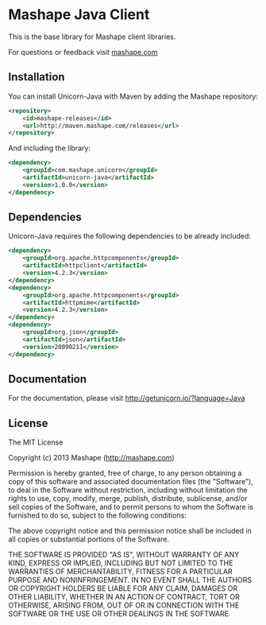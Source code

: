 Mashape Java Client
============================================

This is the base library for Mashape client libraries.

For questions or feedback visit [mashape.com](http://mashape.com/)

Installation
-------------------

You can install Unicorn-Java with Maven by adding the Mashape repository:

```xml
<repository>
	<id>mashape-releases</id>
	<url>http://maven.mashape.com/releases</url>
</repository>
```
And including the library:
```xml
<dependency>
	<groupId>com.mashape.unicorn</groupId>
	<artifactId>unicorn-java</artifactId>
	<version>1.0.0</version>
</dependency>
```

Dependencies
-------------------
Unicorn-Java requires the following dependencies to be already included:

```xml
<dependency>
	<groupId>org.apache.httpcomponents</groupId>
	<artifactId>httpclient</artifactId>
	<version>4.2.3</version>
</dependency>
<dependency>
	<groupId>org.apache.httpcomponents</groupId>
	<artifactId>httpmime</artifactId>
	<version>4.2.3</version>
</dependency>
<dependency>
	<groupId>org.json</groupId>
	<artifactId>json</artifactId>
	<version>20090211</version>
</dependency>
```

Documentation
-------------------

For the documentation, please visit http://getunicorn.io/?language=Java

License
---------------

The MIT License

Copyright (c) 2013 Mashape (http://mashape.com)

Permission is hereby granted, free of charge, to any person obtaining
a copy of this software and associated documentation files (the
"Software"), to deal in the Software without restriction, including
without limitation the rights to use, copy, modify, merge, publish,
distribute, sublicense, and/or sell copies of the Software, and to
permit persons to whom the Software is furnished to do so, subject to
the following conditions:

The above copyright notice and this permission notice shall be
included in all copies or substantial portions of the Software.

THE SOFTWARE IS PROVIDED "AS IS", WITHOUT WARRANTY OF ANY KIND,
EXPRESS OR IMPLIED, INCLUDING BUT NOT LIMITED TO THE WARRANTIES OF
MERCHANTABILITY, FITNESS FOR A PARTICULAR PURPOSE AND
NONINFRINGEMENT. IN NO EVENT SHALL THE AUTHORS OR COPYRIGHT HOLDERS BE
LIABLE FOR ANY CLAIM, DAMAGES OR OTHER LIABILITY, WHETHER IN AN ACTION
OF CONTRACT, TORT OR OTHERWISE, ARISING FROM, OUT OF OR IN CONNECTION
WITH THE SOFTWARE OR THE USE OR OTHER DEALINGS IN THE SOFTWARE.

